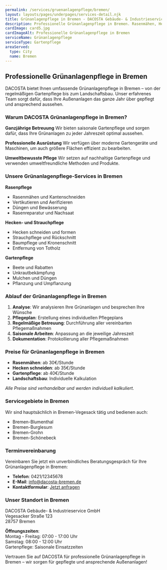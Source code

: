 ```yaml
---
permalink: /services/gruenanlagenpflege/bremen/
layout: layouts/pages/underpages/services-detail.njk
title: Grünanlagenpflege in Bremen - DACOSTA Gebäude- & Industrieservice
description: Professionelle Grünanlagenpflege in Bremen. Rasenmähen, Hecken schneiden, Gartenpflege und Landschaftsbau für gepflegte Außenanlagen. Jetzt anfragen!
cardImage: card5.jpg
cardImageAlt: Professionelle Grünanlagenpflege in Bremen
serviceName: Grünanlagenpflege
serviceType: Gartenpflege
areaServed:
  type: City
  name: Bremen
---
```


## Professionelle Grünanlagenpflege in Bremen

DACOSTA bietet Ihnen umfassende Grünanlagenpflege in Bremen – von der regelmäßigen Gartenpflege bis zum Landschaftsbau. Unser erfahrenes Team sorgt dafür, dass Ihre Außenanlagen das ganze Jahr über gepflegt und ansprechend aussehen.

### Warum DACOSTA Grünanlagenpflege in Bremen?

**Ganzjährige Betreuung**
Wir bieten saisonale Gartenpflege und sorgen dafür, dass Ihre Grünanlagen zu jeder Jahreszeit optimal aussehen.

**Professionelle Ausrüstung**
Wir verfügen über moderne Gartengeräte und Maschinen, um auch größere Flächen effizient zu bearbeiten.

**Umweltbewusste Pflege**
Wir setzen auf nachhaltige Gartenpflege und verwenden umweltfreundliche Methoden und Produkte.

### Unsere Grünanlagenpflege-Services in Bremen

**Rasenpflege**
- Rasenmähen und Kantenschneiden
- Vertikutieren und Aerifizieren
- Düngen und Bewässerung
- Rasenreparatur und Nachsaat

**Hecken- und Strauchpflege**
- Hecken schneiden und formen
- Strauchpflege und Rückschnitt
- Baumpflege und Kronenschnitt
- Entfernung von Totholz

**Gartenpflege**
- Beete und Rabatten
- Unkrautbekämpfung
- Mulchen und Düngen
- Pflanzung und Umpflanzung

### Ablauf der Grünanlagenpflege in Bremen

1. **Analyse**: Wir analysieren Ihre Grünanlagen und besprechen Ihre Wünsche
2. **Pflegeplan**: Erstellung eines individuellen Pflegeplans
3. **Regelmäßige Betreuung**: Durchführung aller vereinbarten Pflegemaßnahmen
4. **Saisonale Arbeiten**: Anpassung an die jeweilige Jahreszeit
5. **Dokumentation**: Protokollierung aller Pflegemaßnahmen

### Preise für Grünanlagenpflege in Bremen

- **Rasenmähen**: ab 30€/Stunde
- **Hecken schneiden**: ab 35€/Stunde
- **Gartenpflege**: ab 40€/Stunde
- **Landschaftsbau**: Individuelle Kalkulation

*Alle Preise sind verhandelbar und werden individuell kalkuliert.*

### Servicegebiete in Bremen

Wir sind hauptsächlich in Bremen-Vegesack tätig und bedienen auch:
- Bremen-Blumenthal
- Bremen-Burglesum
- Bremen-Grohn
- Bremen-Schönebeck

### Terminvereinbarung

Vereinbaren Sie jetzt ein unverbindliches Beratungsgespräch für Ihre Grünanlagenpflege in Bremen:

- **Telefon**: 0421/12345678
- **E-Mail**: info@dacosta-bremen.de
- **Kontaktformular**: [Jetzt anfragen](/contact/)

### Unser Standort in Bremen

DACOSTA Gebäude- & Industrieservice GmbH  
Vegesacker Straße 123  
28757 Bremen

**Öffnungszeiten**:  
Montag - Freitag: 07:00 - 17:00 Uhr  
Samstag: 08:00 - 12:00 Uhr  
Gartenpflege: Saisonale Einsatzzeiten

Vertrauen Sie auf DACOSTA für professionelle Grünanlagenpflege in Bremen – wir sorgen für gepflegte und ansprechende Außenanlagen! 